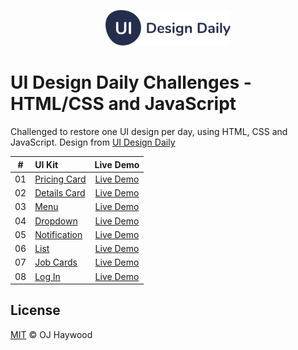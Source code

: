 <p align="center"><img width="200" src="./assets/images/logo/uidesigndaily-logo.svg" alt="UI Design Daily logo"></p>

# UI Design Daily Challenges - HTML/CSS and JavaScript

Challenged to restore one UI design per day, using HTML, CSS and JavaScript. Design from [UI Design Daily](https://uidesigndaily.com/)

| #   | UI Kit                                                                                           | Live Demo                                                                         |
| :-: | :-                                                                                               | :-:                                                                               |
| 01  | [Pricing Card](https://github.com/ojhaywood/ui-design-daily-challenges/tree/master/pricing-card) | [Live Demo](https://ojhaywood.github.io/ui-design-daily-challenges/pricing-card/) |
| 02  | [Details Card](https://github.com/ojhaywood/ui-design-daily-challenges/tree/master/details-card) | [Live Demo](https://ojhaywood.github.io/ui-design-daily-challenges/details-card/) |
| 03  | [Menu](https://github.com/ojhaywood/ui-design-daily-challenges/tree/master/menu)                 | [Live Demo](https://ojhaywood.github.io/ui-design-daily-challenges/menu/)         |
| 04  | [Dropdown](https://github.com/ojhaywood/ui-design-daily-challenges/tree/master/dropdown)         | [Live Demo](https://ojhaywood.github.io/ui-design-daily-challenges/dropdown/)     |
| 05  | [Notification](https://github.com/ojhaywood/ui-design-daily-challenges/tree/master/notification) | [Live Demo](https://ojhaywood.github.io/ui-design-daily-challenges/notification/) |
| 06  | [List](https://github.com/ojhaywood/ui-design-daily-challenges/tree/master/list)                 | [Live Demo](https://ojhaywood.github.io/ui-design-daily-challenges/list/)         |
| 07  | [Job Cards](https://github.com/ojhaywood/ui-design-daily-challenges/tree/master/job-cards)       | [Live Demo](https://ojhaywood.github.io/ui-design-daily-challenges/job-cards/)    |
| 08  | [Log In](https://github.com/ojhaywood/ui-design-daily-challenges/tree/master/log-in)             | [Live Demo](https://ojhaywood.github.io/ui-design-daily-challenges/log-in/)       |

## License

[MIT](License) © OJ Haywood
